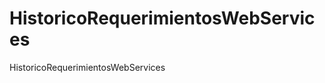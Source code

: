 HistoricoRequerimientosWebServices
==================================

HistoricoRequerimientosWebServices
